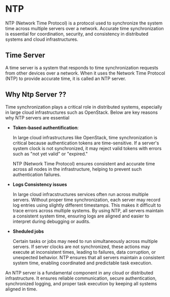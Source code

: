 # NTP 

NTP (Network Time Protocol) is a protocol used to synchronize the system time across multiple servers over a network. Accurate time synchronization is essential for coordination, security, and consistency in distributed systems and cloud infrastructures.

## Time Server

A time server is a system that responds to time synchronization requests from other devices over a network. When it uses the Network Time Protocol (NTP) to provide accurate time, it is called an NTP server.

## Why Ntp Server  ?? 

Time synchronization plays a critical role in distributed systems, especially in large cloud infrastructures such as OpenStack. Below are key reasons why NTP servers are essential

 - **Token-based authentification**:
    
    In large cloud infrastructures like OpenStack, time synchronization is critical because authentication tokens are time-sensitive. If a server's system clock is not synchronized, it may reject valid tokens with errors such as "not yet valid" or "expired."

    NTP (Network Time Protocol) ensures consistent and accurate time across all nodes in the infrastructure, helping to prevent such authentication failures.

-  **Logs Consistency issues**
   
    In large cloud infracstructures services often run across multiple servers. Without proper time synchronization, each server may record log entries using slightly different timestamps. This makes it difficult to trace errors across multiple  systems. By using NTP, all servers maintain a consistent system time, ensuring logs are aligned and easier to interpret during debugging or audits.

- **Sheduled jobs**
   
   Certain tasks or jobs may need to run simultaneously across multiple servers. If server clocks are not synchronized, these actions may execute at inconsistent times, leading to failures, data corruption, or unexpected behavior. NTP ensures that all servers maintain a consistent system time, enabling coordinated and predictable task execution.


An NTP server is a fundamental component in any cloud or distributed infrastructure. It ensures reliable communication, secure authentication, synchronized logging, and proper task execution by keeping all systems aligned in time.